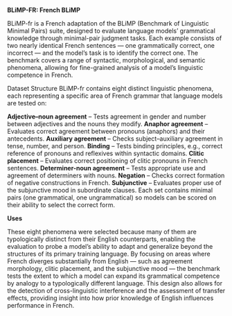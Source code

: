 **BLiMP-FR: French BLiMP**

BLiMP-fr is a French adaptation of the BLiMP (Benchmark of Linguistic Minimal Pairs) suite, designed to evaluate language models’ grammatical knowledge through minimal-pair judgment tasks. Each example consists of two nearly identical French sentences — one grammatically correct, one incorrect — and the model’s task is to identify the correct one. The benchmark covers a range of syntactic, morphological, and semantic phenomena, allowing for fine-grained analysis of a model’s linguistic competence in French.

Dataset Structure BLiMP-fr contains eight distinct linguistic phenomena, each representing a specific area of French grammar that language models are tested on:

**Adjective–noun agreement** – Tests agreement in gender and number between adjectives and the nouns they modify.
**Anaphor agreement** – Evaluates correct agreement between pronouns (anaphors) and their antecedents.
**Auxiliary agreement** – Checks subject–auxiliary agreement in tense, number, and person.
**Binding** – Tests binding principles, e.g., correct reference of pronouns and reflexives within syntactic domains.
**Clitic placement** – Evaluates correct positioning of clitic pronouns in French sentences.
**Determiner-noun agreement** – Tests appropriate use and agreement of determiners with nouns.
**Negation** – Checks correct formation of negative constructions in French.
**Subjunctive** – Evaluates proper use of the subjunctive mood in subordinate clauses.
Each set contains minimal pairs (one grammatical, one ungrammatical) so models can be scored on their ability to select the correct form.

**Uses**

These eight phenomena were selected because many of them are typologically distinct from their English counterparts, enabling the evaluation to probe a model’s ability to adapt and generalize beyond the structures of its primary training language. By focusing on areas where French diverges substantially from English — such as agreement morphology, clitic placement, and the subjunctive mood — the benchmark tests the extent to which a model can expand its grammatical competence by analogy to a typologically different language. This design also allows for the detection of cross-linguistic interference and the assessment of transfer effects, providing insight into how prior knowledge of English influences performance in French.

